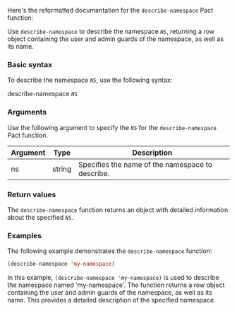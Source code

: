 Here's the reformatted documentation for the `describe-namespace` Pact function:

Use `describe-namespace` to describe the namespace *`NS`*, returning a row object containing the user and admin guards of the namespace, as well as its name.

### Basic syntax

To describe the namespace *`NS`*, use the following syntax:

describe-namespace *`NS`*

### Arguments

Use the following argument to specify the *`NS`* for the `describe-namespace` Pact function.

| Argument | Type   | Description                                 |
|----------|--------|---------------------------------------------|
| ns       | string | Specifies the name of the namespace to describe.|

### Return values

The `describe-namespace` function returns an object with detailed information about the specified *`NS`*.

### Examples

The following example demonstrates the `describe-namespace` function:

```lisp
(describe-namespace 'my-namespace)
```

In this example, `(describe-namespace 'my-namespace)` is used to describe the namespace named 'my-namespace'. The function returns a row object containing the user and admin guards of the namespace, as well as its name. This provides a detailed description of the specified namespace.
